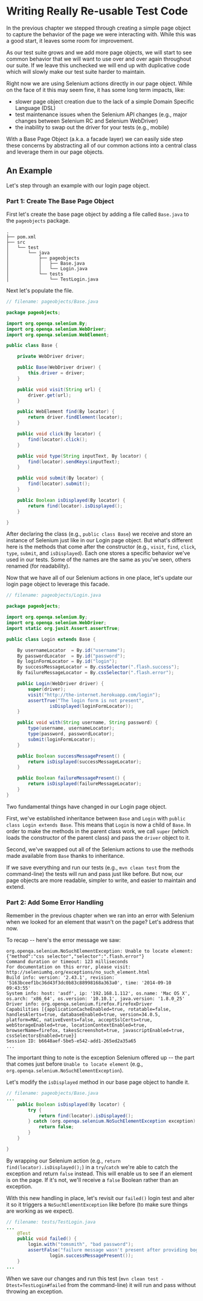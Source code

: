 # Writing Really Re-usable Test Code

In the previous chapter we stepped through creating a simple page object to capture the behavior of the page we were interacting with. While this was a good start, it leaves some room for improvement.

As our test suite grows and we add more page objects, we will start to see common behavior that we will want to use over and over again throughout our suite. If we leave this unchecked we will end up with duplicative code which will slowly make our test suite harder to maintain. 

Right now we are using Selenium actions directly in our page object. While on the face of it this may seem fine, it has some long term impacts, like:

+ slower page object creation due to the lack of a simple Domain Specific Language (DSL)
+ test maintenance issues when the Selenium API changes (e.g., major changes between Selenium RC and Selenium WebDriver)
+ the inability to swap out the driver for your tests (e.g., mobile)

With a Base Page Object (a.k.a. a facade layer) we can easily side step these concerns by abstracting all of our common actions into a central class and leverage them in our page objects.

## An Example

Let's step through an example with our login page object.

### Part 1: Create The Base Page Object

First let's create the base page object by adding a file called `Base.java` to the `pageobjects` package.

```
.
├── pom.xml
├── src
│   └── test
│       └── java
│           ├── pageobjects
│           │   ├── Base.java
│           │   └── Login.java
│           └── tests
│               └── TestLogin.java
```

Next let's populate the file.

```java
// filename: pageobjects/Base.java

package pageobjects;

import org.openqa.selenium.By;
import org.openqa.selenium.WebDriver;
import org.openqa.selenium.WebElement;

public class Base {

    private WebDriver driver;

    public Base(WebDriver driver) {
        this.driver = driver;
    }

    public void visit(String url) {
        driver.get(url);
    }

    public WebElement find(By locator) {
        return driver.findElement(locator);
    }

    public void click(By locator) {
        find(locator).click();
    }

    public void type(String inputText, By locator) {
        find(locator).sendKeys(inputText);
    }

    public void submit(By locator) {
        find(locator).submit();
    }

    public Boolean isDisplayed(By locator) {
        return find(locator).isDisplayed();
    }

}
```

After declaring the class (e.g., `public class Base`) we receive and store an instance of Selenium just like in our Login page object. But what's different here is the methods that come after the constructor (e.g., `visit`, `find`, `click`, `type`, `submit`, and `isDisplayed`). Each one stores a specific behavior we've used in our tests. Some of the names are the same as you've seen, others renamed (for readability).

Now that we have all of our Selenium actions in one place, let's update our login page object to leverage this facade.

```java
// filename: pageobjects/Login.java

package pageobjects;

import org.openqa.selenium.By;
import org.openqa.selenium.WebDriver;
import static org.junit.Assert.assertTrue;

public class Login extends Base {

    By usernameLocator  = By.id("username");
    By passwordLocator  = By.id("password");
    By loginFormLocator = By.id("login");
    By successMessageLocator = By.cssSelector(".flash.success");
    By failureMessageLocator = By.cssSelector(".flash.error");

    public Login(WebDriver driver) {
        super(driver);
        visit("http://the-internet.herokuapp.com/login");
        assertTrue("The login form is not present",
                isDisplayed(loginFormLocator));
    }

    public void with(String username, String password) {
        type(username, usernameLocator);
        type(password, passwordLocator);
        submit(loginFormLocator);
    }

    public Boolean successMessagePresent() {
        return isDisplayed(successMessageLocator);
    }

    public Boolean failureMessagePresent() {
        return isDisplayed(failureMessageLocator);
    }
}
```

Two fundamental things have changed in our Login page object.

First, we've established inheritance between `Base` and `Login` with `public class Login extends Base`. This means that `Login` is now a child of `Base`. In order to make the methods in the parent class work, we call `super` (which loads the constructor of the parent class) and pass the `driver` object to it.

Second, we've swapped out all of the Selenium actions to use the methods made available from `Base` thanks to inheritance.

If we save everything and run our tests (e.g., `mvn clean test` from the command-line) the tests will run and pass just like before. But now, our page objects are more readable, simpler to write, and easier to maintain and extend.

### Part 2: Add Some Error Handling

Remember in the previous chapter when we ran into an error with Selenium when we looked for an element that wasn't on the page? Let's address that now.

To recap -- here's the error message we saw:

```
org.openqa.selenium.NoSuchElementException: Unable to locate element: {"method":"css selector","selector":".flash.error"}
Command duration or timeout: 123 milliseconds
For documentation on this error, please visit: http://seleniumhq.org/exceptions/no_such_element.html
Build info: version: '2.43.1', revision: '5163bceef1bc36d43f3dc0b83c88998168a363a0', time: '2014-09-10 09:43:55'
System info: host: 'asdf', ip: '192.168.1.112', os.name: 'Mac OS X', os.arch: 'x86_64', os.version: '10.10.1', java.version: '1.8.0_25'
Driver info: org.openqa.selenium.firefox.FirefoxDriver
Capabilities [{applicationCacheEnabled=true, rotatable=false, handlesAlerts=true, databaseEnabled=true, version=34.0.5, platform=MAC, nativeEvents=false, acceptSslCerts=true, webStorageEnabled=true, locationContextEnabled=true, browserName=firefox, takesScreenshot=true, javascriptEnabled=true, cssSelectorsEnabled=true}]
Session ID: b6648aef-5be5-e542-add1-265ed2a35a65
...
```

The important thing to note is the exception Selenium offered up -- the part that comes just before `Unable to locate element` (e.g., `org.openqa.selenium.NoSuchElementException`).

Let's modify the `isDisplayed` method in our base page object to handle it.

```java
// filename: pageobjects/Base.java
...
    public Boolean isDisplayed(By locator) {
        try {
            return find(locator).isDisplayed();
        } catch (org.openqa.selenium.NoSuchElementException exception) {
            return false;
        }
    }

}
```

By wrapping our Selenium action (e.g., `return find(locator).isDisplayed();`) in a `try`/`catch` we're able to catch the exception and return `false` instead. This will enable us to see if an element is on the page. If it's not, we'll receive a `false` Boolean rather than an exception.

With this new handling in place, let's revisit our `failed()` login test and alter it so it triggers a `NoSuchElementException` like before (to make sure things are working as we expect).

```java
// filename: tests/TestLogin.java
...
    @Test
    public void failed() {
        login.with("tomsmith", "bad password");
        assertFalse("failure message wasn't present after providing bogus credentials",
                login.successMessagePresent());
    }
...
```

When we save our changes and run this test (`mvn clean test -Dtest=TestLogin#failed` from the command-line) it will run and pass without throwing an exception.
